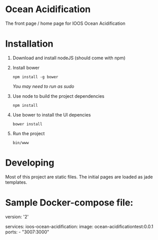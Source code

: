 # Ocean Acidification
The front page / home page for IOOS Ocean Acidification


# Installation

1. Download and install nodeJS (should come with npm)
2. Install bower
   
   ```
   npm install -g bower
   ```

   _You may need to run as sudo_

3. Use node to build the project dependencies

   ```
   npm install
   ```

4. Use bower to install the UI depencies

   ```
   bower install
   ```

5. Run the project

    ```
    bin/www
    ```

# Developing

Most of this project are static files. The initial pages are loaded as jade
templates.  

# Sample Docker-compose file:
version: '2'

services:
  ioos-ocean-acidification:
    image: ocean-acidificationtest:0.0.1
    ports:
      - "3007:3000"
